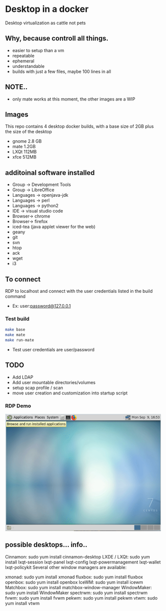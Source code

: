 # Desktop in a docker
Desktop virtualization as cattle not pets

## Why, because controll all things.
- easier to setup than a vm
- repeatable
- ephemeral 
- understandable
- builds with just a few files, maybe 100 lines in all

## NOTE..
- only mate works at this moment, the other images are a WIP

## Images
This repo contains 4 desktop docker builds, with a base size of 2GB plus the size of the desktop

- gnome 2.8 GB
- mate  1.2GB
- LXQt   112MB
- xfce   512MB 


## additoinal software installed

- Group -> Development Tools
- Group -> LibreOffice
- Languages -> openjava-jdk
- Languages -> perl
- Languages -> python2
- IDE -> visual studio code
- Browser-> chrome
- Browser-> firefox
- iced-tea (java applet viewer for the web)
- geany
- git
- svn
- htop
- ack
- wget
- i3

## To connect

RDP to localhost and connect with the user credentials listed in the build command
- Ex: user:password@127.0.0.1 

### Test build

```bash
make base
make mate
make run-mate
```
- Test user credentials are user/password

## TODO

- Add LDAP
- Add user mountable directories/volumes
- setup scap profile / scan
- move user creation and customization into startup  script


### RDP Demo
![Demo](https://raw.githubusercontent.com/chris17453/desktop-docker/master/demo/rdp.gif)



## possible desktops... info..
Cinnamon: sudo yum install cinnamon-desktop
LXDE / LXQt: sudo yum install lxqt-session lxqt-panel lxqt-config lxqt-powermanagement lxqt-wallet lxqt-policykit
Several other window managers are available:

xmonad: sudo yum install xmonad
fluxbox: sudo yum install fluxbox
openbox: sudo yum install openbox
IceWM: sudo yum install icewm
Matchbox: sudo yum install matchbox-window-manager
WindowMaker: sudo yum install WindowMaker
spectrwm: sudo yum install spectrwm
fvwm: sudo yum install fvwm
pekwm: sudo yum install pekwm
vtwm: sudo yum install vtwm
